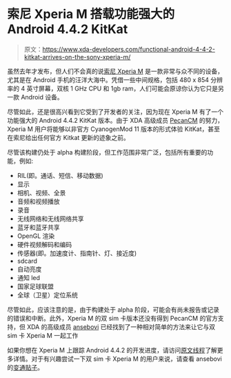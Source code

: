 # 索尼 Xperia M 搭载功能强大的 Android 4.4.2 KitKat

> 原文：<https://www.xda-developers.com/functional-android-4-4-2-kitkat-arrives-on-the-sony-xperia-m/>

虽然去年才发布，但人们不会真的说[索尼 Xperia M](http://forum.xda-developers.com/xperia-m) 是一款非常与众不同的设备，尤其是在 Android 手机的汪洋大海中。凭借一些中间规格，包括 480 x 854 分辨率的 4 英寸屏幕，双核 1 GHz CPU 和 1gb ram，人们可能会原谅你认为它只是另一款 Android 设备。

尽管如此，还是很高兴看到它受到了开发者的关注，因为现在 Xperia M 有了一个功能强大的 Android 4.4.2 KitKat 版本。由于 XDA 高级成员 [PecanCM](http://forum.xda-developers.com/member.php?u=4343949) 的努力，Xperia M 用户将能够以非官方 CyanogenMod 11 版本的形式体验 KitKat，甚至在索尼给出任何官方 Kitkat 更新的迹象之前。

尽管该构建仍处于 alpha 构建阶段，但工作范围非常广泛，包括所有重要的功能，例如:

*   RIL(即。通话、短信、移动数据)
*   显示
*   相机、视频、全景
*   音频和视频播放
*   录音
*   无线网络和无线网络共享
*   蓝牙和蓝牙共享
*   OpenGL 渲染
*   硬件视频解码和编码
*   传感器(即。加速度计、指南针、灯、接近度)
*   sdcard
*   自动亮度
*   通知 led
*   国家足球联盟
*   全球（卫星）定位系统

尽管如此，应该注意的是，由于构建处于 alpha 阶段，可能会有尚未报告或记录的错误和中断。此外，Xperia M 的双 sim 卡版本还没有得到 PecanCM 的官方支持，但 XDA 的高级成员 [ansebovi](http://forum.xda-developers.com/member.php?u=5010777) 已经找到了一种相对简单的方法来让它与双 sim 卡 Xperia M 一起工作

如果你想在 Xperia M 上跟踪 Android 4.4.2 的开发进度，请访问[原文线程](http://forum.xda-developers.com/showthread.php?t=2584956)了解更多详情。对于有兴趣尝试一下双 sim 卡 Xperia M 的用户来说，请查看 ansebovi 的[变通贴子](http://forum.xda-developers.com/showpost.php?p=48877278&postcount=70)。